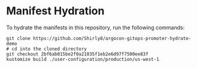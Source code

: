 # Manifest Hydration

To hydrate the manifests in this repository, run the following commands:

```shell
git clone https://github.com/Shirly8/argocon-gitops-promoter-hydrate-demo
# cd into the cloned directory
git checkout 2bf6ab015be2f0a21035f1eb2e6d97f7500ee83f
kustomize build ./user-configuration/production/us-west-1
```
